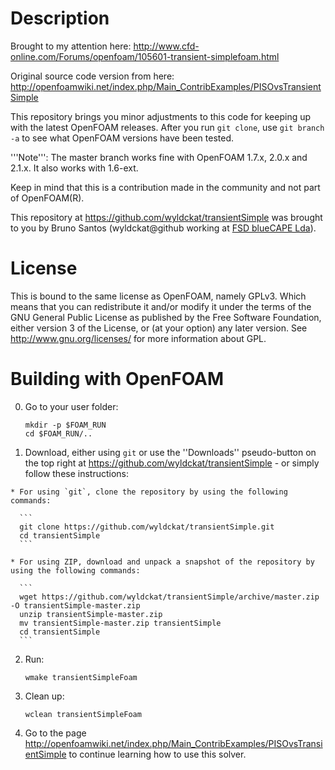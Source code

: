 Description
===========

Brought to my attention here: http://www.cfd-online.com/Forums/openfoam/105601-transient-simplefoam.html

Original source code version from here: http://openfoamwiki.net/index.php/Main_ContribExamples/PISOvsTransientSimple

This repository brings you minor adjustments to this code for keeping up with the latest OpenFOAM releases. After you run `git clone`, use `git branch -a` to see what OpenFOAM versions have been tested.

'''Note''': The master branch works fine with OpenFOAM 1.7.x, 2.0.x and 2.1.x. It also works with 1.6-ext.

Keep in mind that this is a contribution made in the community and not part of OpenFOAM(R).

This repository at https://github.com/wyldckat/transientSimple was brought to you by Bruno Santos (wyldckat@github working at [FSD blueCAPE Lda](http://www.bluecape.com.pt)).


License
=======

This is bound to the same license as OpenFOAM, namely GPLv3. Which means that you can redistribute it and/or modify it under the terms of the GNU General Public License as published by the Free Software Foundation, either version 3 of the License, or (at your option) any later version.
See http://www.gnu.org/licenses/ for more information about GPL.


Building with OpenFOAM
======================

  0. Go to your user folder:

     ```
     mkdir -p $FOAM_RUN
     cd $FOAM_RUN/..
     ```

  1. Download, either using `git` or use the ''Downloads'' pseudo-button on the top right at https://github.com/wyldckat/transientSimple - or simply follow these instructions:

    * For using `git`, clone the repository by using the following commands:

      ```
      git clone https://github.com/wyldckat/transientSimple.git
      cd transientSimple
      ```

    * For using ZIP, download and unpack a snapshot of the repository by using the following commands:

      ```
      wget https://github.com/wyldckat/transientSimple/archive/master.zip -O transientSimple-master.zip
      unzip transientSimple-master.zip
      mv transientSimple-master.zip transientSimple
      cd transientSimple
      ```

  2. Run:

     ```
     wmake transientSimpleFoam
     ```

  3. Clean up:

     ```
     wclean transientSimpleFoam
     ```

  4. Go to the page http://openfoamwiki.net/index.php/Main_ContribExamples/PISOvsTransientSimple to continue learning how to use this solver.


